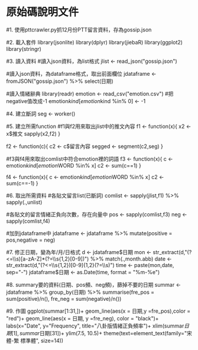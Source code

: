 # 原始碼說明文件

#1. 使用pttcrawler.py抓12月份PTT留言資料，存為gossip.json

#2. 載入套件
  library(jsonlite)
  library(dplyr)
  library(jiebaR)
  library(ggplot2)
  library(stringr)

#3. 讀入資料
#讀入json資料，為list格式
  jlist <- read_json("gossip.json")

#讀入json資料，為dataframe格式，取出前面欄位
  jdataframe <- fromJSON("gossip.json") %>% 
    select(日期)

#讀入情緒辭典
  library(readr)
  emotion <- read_csv("emotion.csv")
#把negative值改成-1
  emotion$kind[emotion$kind %in% 0] <- -1

#4. 建立斷詞
  seg <- worker()

#5. 建立所需function
#f1與f2用來取出jlist中的推文內容
f1 <- function(x){
  x2 <- x$推文
  sapply(x2,f2)
}

f2 <- function(c){
  c2 <- c$留言內容
  segged <- segment(c2,seg)
}

#f3與f4用來取出comlist中符合emotion裡的詞語
f3 <- function(x){
  c <- emotion$kind[emotion$WORD %in% x] 
  c2 <- sum(c==1)
}

f4 <- function(x){
  c <- emotion$kind[emotion$WORD %in% x]
  c2 <- sum(c==-1)
}

#6. 取出所需資料
#各貼文留言list(已斷詞)
  comlist <- sapply(jlist,f1) %>% sapply(.,unlist)


#各貼文的留言情緒正負向次數，存在向量中
  pos <- sapply(comlist,f3)
  neg <- sapply(comlist,f4)

#加到jdataframe中
  jdataframe <- jdataframe %>% mutate(positive = pos,negative = neg)


#7. 修正日期，變為年/月/日格式
d <- jdataframe$日期
mon <- str_extract(d,"(?<=\\s)[a-zA-Z]*(?=\\s{1,2}[0-9])") %>% match(.,month.abb)
date <- str_extract(d,"(?<=\\s{1,2})[0-9]{1,2}(?=\\s)")
time <- paste(mon,date, sep="-")
jdataframe$日期 <- as.Date(time, format = "%m-%e")


#8. summary要的資料(日期、pos頻、neg頻)，篩掉不要的日期
summar <- jdataframe %>% 
  group_by(日期) %>%
  summarise(fre_pos = sum(positive)/n(), fre_neg = sum(negative)/n())

#9. 作圖
ggplot(summar[1:31,])+
  geom_line(aes(x = 日期,y =fre_pos),color = "red")+
  geom_line(aes(x = 日期, y =fre_neg), color = "black")+
  labs(x="Date", y="Frequency", 
       title="八卦版情緒正負頻率")+
  xlim(summar$日期[1], summar$日期[31])+
  ylim(7.5, 10.5)+
  theme(text=element_text(family="宋體-繁 標準體", size=14))
